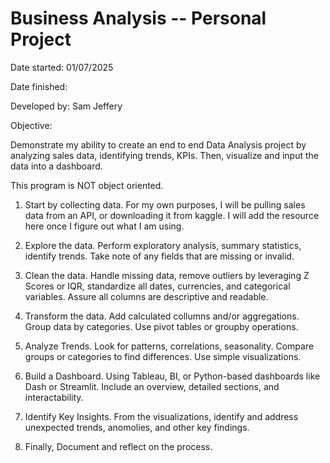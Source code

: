﻿# Business Analysis -- Personal Project

Date started: 01/07/2025

Date finished:

Developed by: Sam Jeffery

Objective:

Demonstrate my ability to create an end to end Data Analysis project by analyzing sales data, identifying trends, KPIs.
Then, visualize and input the data into a dashboard.

This program is NOT object oriented.

1. Start by collecting data. For my own purposes, I will be pulling sales data from an API, or downloading it from kaggle. I will add the resource here once I figure out what I am using.


2. Explore the data. Perform exploratory analysis, summary statistics, identify trends. Take note of any fields that are missing or invalid.

3. Clean the data. Handle missing data, remove outliers by leveraging Z Scores or IQR, standardize all dates, currencies, and categorical variables.
Assure all columns are descriptive and readable.

4. Transform the data. Add calculated collumns and/or aggregations. Group data by categories. Use pivot tables or groupby operations.

5. Analyze Trends. Look for patterns, correlations, seasonality. Compare groups or categories to find differences. Use simple visualizations.

6. Build a Dashboard. Using Tableau, BI, or Python-based dashboards like Dash or Streamlit. Include an overview, detailed sections, and interactability.

7. Identify Key Insights. From the visualizations, identify and address unexpected trends, anomolies, and other key findings.

8. Finally, Document and reflect on the process.
